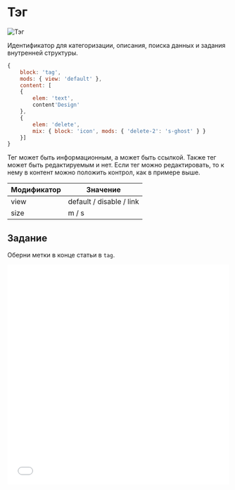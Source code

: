 # Тэг

![Тэг](_images/tag.png)

Идентификатор для категоризации, описания, поиска данных и задания внутренней структуры.

```js
{
	block: 'tag',
	mods: { view: 'default' },
	content: [
	{
		elem: 'text',
		content'Design'
	},
	{
		elem: 'delete',
		mix: { block: 'icon', mods: { 'delete-2': 's-ghost' } }
	}]
}
```

Тег может быть информационным, а может быть ссылкой. Также тег может быть редактируемым и нет. Если тег можно редактировать, то к нему в контент можно положить контрол, как в примере выше.

| Модификатор | Значение                 |
|-------------|--------------------------|
| view        | default / disable / link |
| size        | m / s                    |

## Задание

Оберни метки в конце статьи в `tag`.

<iframe height='500' scrolling='no' title='tag. Теория 1' src='//codepen.io/bem_design/embed/093f2fd999b676a1986b847dc827945d/?height=265&theme-id=0&default-tab=js,result&embed-version=2&editable=true' frameborder='no' allowtransparency='true' allowfullscreen='true' style='width: 100%;'>See the Pen <a href='https://codepen.io/bem_design/pen/093f2fd999b676a1986b847dc827945d/'>tag. Теория 1</a> by BEM DESIGN (<a href='https://codepen.io/bem_design'>@bem_design</a>) on <a href='https://codepen.io'>CodePen</a>.
</iframe>